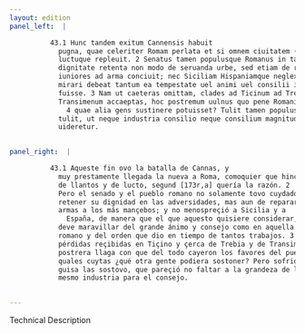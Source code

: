 ```yaml
---
layout: edition
panel_left:  |

          43.1 Hunc tandem exitum Cannensis habuit
            pugna, quae celeriter Romam perlata et si omnem ciuitatem (ut par erat) maestitia
            luctuque repleuit. 2 Senatus tamen populusque Romanus in tam aduersis rebus
            dignitate retenta non modo de seruanda urbe, sed etiam de reparando exercitu cogitauit,
            iuniores ad arma conciuit; nec Siciliam Hispaniamque neglexit, ut haec considerans
            mirari debeat tantum ea tempestate uel animi uel consilii in illo ordine populoque
            fuisse. 3 Nam ut caeteras omittam, clades ad Ticinum ad Trebiam ad
            Transimenum accaeptas, hoc postremum uulnus quo pene Romani imperii opes conciderunt,
              4 quae alia gens sustinere potuisset? Tulit tamen populus Romanus atque ita
            tulit, ut neque industria consilio neque consilium magnitudini animorum defuisse
            uideretur.
        

panel_right:  |

          43.1 Aqueste fin ovo la batalla de Cannas, y
            muy prestamente llegada la nueva a Roma, comoquier que hinchió la çibdad de tristeza y
            de llantos y de lucto, segund [173r,a] quería la razón. 2
            Pero el senado y el pueblo romano no solamente tovo cuydado de guardar la çibdad y
            retener su dignidad en las adversidades, mas aun de reparar el exército, y fizo tomar
            armas a los más mançebos; y no menospreçió a Sicilia y a
              España, de manera que el que aquesto quisiere considerar, se
            deve maravillar del grande ánimo y consejo como en aquella tribulación tovo el pueblo
            romano y del orden que dio en tiempo de tantos trabajos. 3 Ca, dexadas las
            pérdidas reçibidas en Tiçino y çerca de Trebia y de Transimeno, recresçió aquesta
            postrera llaga con que del todo cayeron los favores del pueblo romano. 4 Las
            quales cuytas ¿qué otra gente podiera sostoner? Pero sofriolas el pueblo romano y de tal
            guisa las sostovo, que pareçió no faltar a la grandeza de los ánimos consejo, nin assí
            mesmo industria para el consejo.
        

---
```


 Technical Description 

        